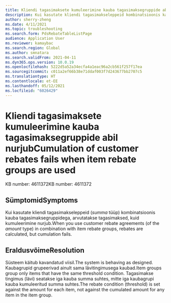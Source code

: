 ```yaml
---
title: Kliendi tagasimaksete kumuleerimine kauba tagasimaksegruppide abil nurjub
description: Kui kasutate kliendi tagasimakseleppeid kombinatsioonis kauba tagasimaksegruppidega, arvutatakse tagasimaksed, kuid kumuleerimine nurjub.
author: sherry-zheng
ms.date: 4/11/2021
ms.topic: troubleshooting
ms.search.form: PdsRebateTableListPage
audience: Application User
ms.reviewer: kamaybac
ms.search.region: Global
ms.author: smnatara
ms.search.validFrom: 2021-04-11
ms.dyn365.ops.version: 10.0.19
ms.openlocfilehash: 5222d5a52a34ecfa4a1eac96a2cb561f257f17ea
ms.sourcegitcommit: c011a2ef66b38e71ddaf003f7d243677bb2707c5
ms.translationtype: HT
ms.contentlocale: et-EE
ms.lasthandoff: 05/12/2021
ms.locfileid: "6026429"
---
```

# <a name="cumulation-of-customer-rebates-fails-when-item-rebate-groups-are-used"></a><span data-ttu-id="c714a-103">Kliendi tagasimaksete kumuleerimine kauba tagasimaksegruppide abil nurjub</span><span class="sxs-lookup"><span data-stu-id="c714a-103">Cumulation of customer rebates fails when item rebate groups are used</span></span>

<span data-ttu-id="c714a-104">KB number: 4611372</span><span class="sxs-lookup"><span data-stu-id="c714a-104">KB number: 4611372</span></span>

## <a name="symptoms"></a><span data-ttu-id="c714a-105">Sümptomid</span><span class="sxs-lookup"><span data-stu-id="c714a-105">Symptoms</span></span>

<span data-ttu-id="c714a-106">Kui kasutate kliendi tagasimakseleppeid (*summa* tüüp) kombinatsioonis kauba tagasimaksegruppidega, arvutatakse tagasimaksed, kuid kumuleerimine nurjub.</span><span class="sxs-lookup"><span data-stu-id="c714a-106">When you use customer rebate agreements (of the *amount* type) in combination with item rebate groups, rebates are calculated, but cumulation fails.</span></span>

## <a name="resolution"></a><span data-ttu-id="c714a-107">Eraldusvõime</span><span class="sxs-lookup"><span data-stu-id="c714a-107">Resolution</span></span>

<span data-ttu-id="c714a-108">Süsteem käitub kavandatud viisil.</span><span class="sxs-lookup"><span data-stu-id="c714a-108">The system is behaving as designed.</span></span> <span data-ttu-id="c714a-109">Kaubagrupid grupeerivad ainult sama lävitingimusega kaubad.</span><span class="sxs-lookup"><span data-stu-id="c714a-109">Item groups group only items that have the same threshold condition.</span></span> <span data-ttu-id="c714a-110">Tagasimakse tingimus (lävi) seatakse iga kauba summa suhtes, mitte iga kaubagrupi kauba kumuleeritud summa suhtes.</span><span class="sxs-lookup"><span data-stu-id="c714a-110">The rebate condition (threshold) is set against the amount for each item, not against the cumulated amount for any item in the item group.</span></span>

